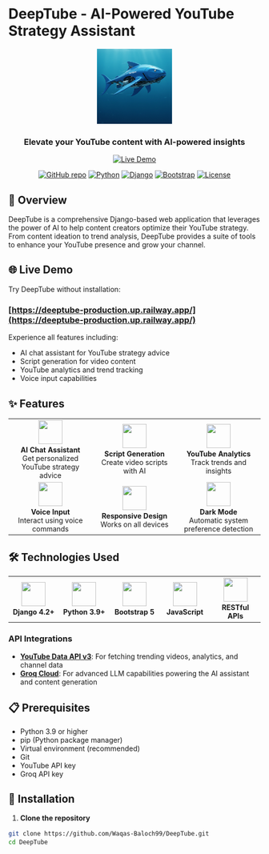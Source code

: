 # DeepTube - AI-Powered YouTube Strategy Assistant

<div align="center">
  <img src="youtubeapp/static/youtubeapp/images/deepseek-logo.png" alt="DeepTube Logo" width="150">
  <br>
  <h3>Elevate your YouTube content with AI-powered insights</h3>
  
  [![Live Demo](https://img.shields.io/badge/Live%20Demo-Railway-success?style=for-the-badge&logo=railway)](https://deeptube-production.up.railway.app/)
  
  [![GitHub repo](https://img.shields.io/badge/GitHub-Waqas--Baloch99%2FDeepTube-blue?logo=github)](https://github.com/Waqas-Baloch99/DeepTube)
  [![Python](https://img.shields.io/badge/Python-3.9+-blue?logo=python&logoColor=white)](https://www.python.org/)
  [![Django](https://img.shields.io/badge/Django-4.2+-green?logo=django&logoColor=white)](https://www.djangoproject.com/)
  [![Bootstrap](https://img.shields.io/badge/Bootstrap-5.3-purple?logo=bootstrap&logoColor=white)](https://getbootstrap.com/)
  [![License](https://img.shields.io/badge/License-MIT-yellow.svg)](LICENSE)
</div>

## 🚀 Overview

DeepTube is a comprehensive Django-based web application that leverages the power of AI to help content creators optimize their YouTube strategy. From content ideation to trend analysis, DeepTube provides a suite of tools to enhance your YouTube presence and grow your channel.

## 🌐 Live Demo

Try DeepTube without installation:
### [https://deeptube-production.up.railway.app/](https://deeptube-production.up.railway.app/)

Experience all features including:
- AI chat assistant for YouTube strategy advice
- Script generation for video content
- YouTube analytics and trend tracking
- Voice input capabilities

## ✨ Features

<div align="center">
  <table>
    <tr>
      <td align="center" width="33%">
        <img src="https://img.icons8.com/color/48/000000/chat.png" width="48" height="48"/><br />
        <b>AI Chat Assistant</b><br />
        Get personalized YouTube strategy advice
      </td>
      <td align="center" width="33%">
        <img src="https://img.icons8.com/color/48/000000/document.png" width="48" height="48"/><br />
        <b>Script Generation</b><br />
        Create video scripts with AI
      </td>
      <td align="center" width="33%">
        <img src="https://img.icons8.com/color/48/000000/line-chart.png" width="48" height="48"/><br />
        <b>YouTube Analytics</b><br />
        Track trends and insights
      </td>
    </tr>
    <tr>
      <td align="center">
        <img src="https://img.icons8.com/color/48/000000/microphone.png" width="48" height="48"/><br />
        <b>Voice Input</b><br />
        Interact using voice commands
      </td>
      <td align="center">
        <img src="https://img.icons8.com/color/48/000000/responsive.png" width="48" height="48"/><br />
        <b>Responsive Design</b><br />
        Works on all devices
      </td>
      <td align="center">
        <img src="https://img.icons8.com/color/48/000000/moon.png" width="48" height="48"/><br />
        <b>Dark Mode</b><br />
        Automatic system preference detection
      </td>
    </tr>
  </table>
</div>

## 🛠️ Technologies Used

<div align="center">
  <table>
    <tr>
      <td align="center" width="20%">
        <img src="https://img.icons8.com/color/48/000000/django.png" width="48" height="48"/><br />
        <b>Django 4.2+</b>
      </td>
      <td align="center" width="20%">
        <img src="https://img.icons8.com/color/48/000000/python.png" width="48" height="48"/><br />
        <b>Python 3.9+</b>
      </td>
      <td align="center" width="20%">
        <img src="https://img.icons8.com/color/48/000000/bootstrap.png" width="48" height="48"/><br />
        <b>Bootstrap 5</b>
      </td>
      <td align="center" width="20%">
        <img src="https://img.icons8.com/color/48/000000/javascript.png" width="48" height="48"/><br />
        <b>JavaScript</b>
      </td>
      <td align="center" width="20%">
        <img src="https://img.icons8.com/color/48/000000/api-settings.png" width="48" height="48"/><br />
        <b>RESTful APIs</b>
      </td>
    </tr>
  </table>
</div>

### API Integrations

- **[YouTube Data API v3](https://developers.google.com/youtube/v3)**: For fetching trending videos, analytics, and channel data
- **[Groq Cloud](https://console.groq.com/)**: For advanced LLM capabilities powering the AI assistant and content generation

## 📋 Prerequisites

- Python 3.9 or higher
- pip (Python package manager)
- Virtual environment (recommended)
- Git
- YouTube API key
- Groq API key

## 🚀 Installation

1. **Clone the repository**

```bash
git clone https://github.com/Waqas-Baloch99/DeepTube.git
cd DeepTube

